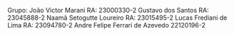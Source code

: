 Grupo: 
João Victor Marani RA: 23000330-2 
Gustavo dos Santos RA: 23045888-2 
Naamã Setogutte Loureiro RA: 23015495-2 
Lucas Frediani de Lima RA: 23094780-2 
Andre Felipe Ferrari de Azevedo 22120196-2
